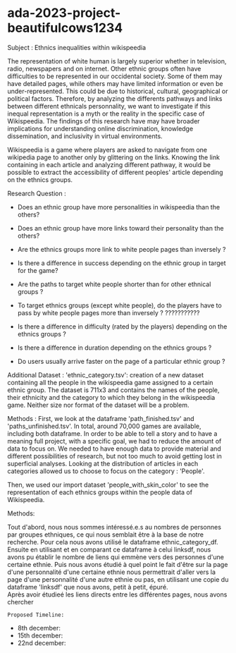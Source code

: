 # ada-2023-project-beautifulcows1234

Subject : Ethnics inequalities within wikispeedia

The representation of white human is largely superior whether in television, radio, newspapers and on internet. Other ethnic groups often have difficulties to be represented in our occidental society. Some of them may have detailed pages, while others may have limited information or even be under-represented. This could be due to historical, cultural, geographical or political factors. Therefore, by analyzing the differents pathways and links between different ethnicals personnality, we want to investigate if this inequal representation is a myth or the reality in the specific case of Wikispeedia. The findings of this research have may have broader implications for understanding online discrimination, knowledge dissemination, and inclusivity in virtual environments. 

Wikispeedia is a game where players are asked to navigate from one wikipedia page to another only by glittering on the links. Knowing the link containing in each article and analyzing different pathway, it would be possible to extract the accessibility of different peoples' article depending on the ethnics groups. 

Research Question : 
- Does an ethnic group have more personalities in wikispeedia than the others?
- Does an ethnic group have more links toward their personality than the others?
- Are the ethnics groups more link to white people pages than inversely ? 
- Is there a difference in success depending on the ethnic group in target for the game?

- Are the paths to target white people shorter than for other ethnical groups ? 
- To target ethnics groups (except white people), do the players have to pass by white people pages more than inversely ? ???????????
- Is there a difference in difficulty (rated by the players) depending on the ethnics groups ? 
- Is there a difference in duration depending on the ethnics groups ? 
- Do users usually arrive faster on the page of a particular ethnic group ? 

Additional Dataset : 
'ethnic_category.tsv': creation of a new dataset containing all the people in the wikispeedia game assigned to a certain ethnic group. The dataset is 711x3 and contains the names of the people, their ethnicity and the category to which they belong in the wikispeedia game. Neither size nor format of the dataset will be a problem.

Methods : 
First, we look at the dataframe 'path_finished.tsv' and 'paths_unfinished.tsv'. In total, around 70,000 games are available, including both dataframe. In order to be able to tell a story and to have a meaning full project, with a specific goal, we had to reduce the amount of data to focus on. We needed to have enough data to provide material and different possibilities of research, but not too much to avoid getting lost in superficial analyses. Looking at the distribution of articles in each categories allowed us to choose to focus on the category : 'People'.

Then, we used our import dataset 'people_with_skin_color' to see the representation of each ethnics groups within the people data of Wikispeedia.

Methods: 

Tout d'abord, nous nous sommes intéressé.e.s au nombres de personnes par groupes ethniques, ce qui nous semblait être à la base de notre recherche. Pour cela nous avons utilisé le dataframe ethnic_category_df. Ensuite en utilisant et en comparant ce dataframe à celui linksdf, nous avons pu établir le nombre de liens qui emmène vers des personnes d'une certaine ethnie. Puis nous avons étudié à quel point le fait d'être sur la page d'une personnalité d'une certaine ethnie nous permettrait d'aller vers la page d'une personnalité d'une autre ethnie ou pas, en utilisant une copie du dataframe 'linksdf' que nous avons, petit à petit, épuré.  
Après avoir étudieé les liens directs entre les différentes pages, nous avons chercher

    Proposed Timeline: 

- 8th december: 
- 15th december: 
- 22nd december: 
